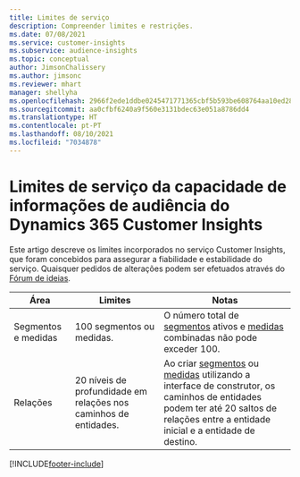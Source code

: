 ```yaml
---
title: Limites de serviço
description: Compreender limites e restrições.
ms.date: 07/08/2021
ms.service: customer-insights
ms.subservice: audience-insights
ms.topic: conceptual
author: JimsonChalissery
ms.author: jimsonc
ms.reviewer: mhart
manager: shellyha
ms.openlocfilehash: 2966f2ede1ddbe0245471771365cbf5b593be608764aa10ed28d962c52bb8067
ms.sourcegitcommit: aa0cfbf6240a9f560e3131bdec63e051a8786dd4
ms.translationtype: HT
ms.contentlocale: pt-PT
ms.lasthandoff: 08/10/2021
ms.locfileid: "7034878"
---
```

# <a name="service-limits-in-dynamics-365-customer-insights-audience-insights-capability"></a>Limites de serviço da capacidade de informações de audiência do Dynamics 365 Customer Insights

Este artigo descreve os limites incorporados no serviço Customer Insights, que foram concebidos para assegurar a fiabilidade e estabilidade do serviço. Quaisquer pedidos de alterações podem ser efetuados através do [Fórum de ideias](https://go.microsoft.com/fwlink/?linkid=2074172). 
 
| Área  | Limites  | Notas |
|-------------|---------------------------------------------------------------------|---------------------------------------------------------------------|
| Segmentos e medidas | 100 segmentos ou medidas. | O número total de [segmentos](segments.md) ativos e [medidas](measures.md) combinadas não pode exceder 100.  |
| Relações | 20 níveis de profundidade em relações nos caminhos de entidades. | Ao criar [segmentos](segments.md) ou [medidas](measures.md) utilizando a interface de construtor, os caminhos de entidades podem ter até 20 saltos de relações entre a entidade inicial e a entidade de destino.  |


[!INCLUDE[footer-include](../includes/footer-banner.md)]